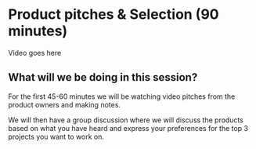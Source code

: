 # Product pitches & Selection (90 minutes)

Video goes here

## What will we be doing in this session?

For the first 45-60 minutes we will be watching video pitches from the product owners and making notes.

We will then have a group discussion where we will discuss the products based on what you have heard and express your preferences for the top 3 projects you want to work on.
